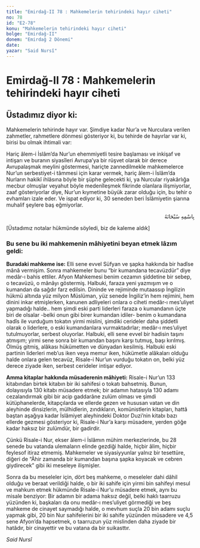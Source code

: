 ```yaml
---
title: "Emirdağ-II 78 : Mahkemelerin tehirindeki hayır ciheti"
no: 78
id: "E2-78"
konu: "Mahkemelerin tehirindeki hayır ciheti"
bolge: "Emirdağ-II"
donem: "Emirdağ 2 Dönemi"
date: 
yazar: "Said Nursî"
---
```


# Emirdağ-II 78 : Mahkemelerin tehirindeki hayır ciheti

## Üstadımız diyor ki:

Mahkemelerin tehirinde hayır var. Şimdiye kadar Nur’a ve Nurculara verilen zahmetler, rahmetlere dönmesi gösteriyor ki, bu tehirde de hayırlar var ki, birisi bu olmak ihtimali var:

Hariç âlem-i İslâm’da Nur’un ehemmiyetli tesire başlaması ve inkişaf ve intişarı ve buranın siyasîleri Avrupa’ya bir rüşvet olarak bir derece Avrupalaşmak meylini göstermesi, hariçte zannedilmekle mahkemelerce Nur’un serbestiyet-i tâmmesi için karar vermek, hariç âlem-i İslâm’da Nurların hakikî ihlâsına böyle bir şüphe gelecekti ki, ya Nurcular riyakârlığa mecbur olmuşlar veyahut böyle medenîleşmek fikrinde olanlara ilişmiyorlar, zaaf gösteriyorlar diye, Nur’un kıymetine büyük zarar olduğu için, bu tehir o evhamları izale eder. Ve ispat ediyor ki, 30 seneden beri İslâmiyetin şiarına muhalif şeylere baş eğmiyorlar.

<p class="arabic" dir="rtl" title="Meal: “Her türlü noksan sıfatlardan yüce olan Allah’ın adıyla.”">بِاسْمِهِ سُبْحَانَهُ</p>

<p class="takdim">[Üstadımız notalar hükmünde söyledi, biz de kaleme aldık]</p>

### Bu sene bu iki mahkemenin mâhiyetini beyan etmek lâzım geldi:

**Buradaki mahkeme ise:** Elli sene evvel Süfyan ve şapka hakkında bir hadîse mânâ vermişim. Sonra mahkemeler bunu “bir kumandana tecavüzdür” diye medâr-ı bahis ettiler. Afyon Mahkemesi benim cezamın şiddetine bir sebep, o tecavüzü, o mânâyı göstermiş. Halbuki, faraza yeni yazmışım ve o kumandan da sağdır farz edilsin. Dininde ve rejiminde mutaassıp İngilizin hükmü altında yüz milyon Müslüman, yüz senede İngiliz’in hem rejimini, hem dinini inkar etmişlerken, kanunen adliyeleri onlara o ciheti medâr-ı mes’uliyet yapmadığı halde.. hem şimdi eski parti liderleri faraza o kumandanın üçte biri de olsalar -belki onun gibi birer kumandan idiler- benim o kumandana hadîs ile vurduğum tokatın yirmi mislini, şimdiki cerideler daha şiddetli olarak o liderlere, o eski kumandanlara vurmaktadırlar; medâr-ı mes’uliyet tutulmuyorlar, serbest oluyorlar. Halbuki, elli sene evvel bir hadisin taşını atmışım; yirmi sene sonra bir kumandan başını karşı tutmuş, başı kırılmış. Ölmüş gitmiş, alâkası hükümetten ve dünyadan kesilmiş. Halbuki eski partinin liderleri meb’us iken veya memur iken, hükümetle alâkaları olduğu halde onlara gelen tecavüz, Risale-i Nur’un vurduğu tokatın on, belki yüz derece ziyade iken, serbest cerideler intişar ediyor.

**Amma kitaplar hakkında müsaderenin mâhiyeti:** Risale-i Nur’un 133 kitabından birtek kitabın bir iki sahifesi o tokatı bahsetmiş. Bunun, dolayısıyla 130 kitabı müsadere etmek; bir adamın hatasıyla 130 adamı cezalandırmak gibi bir acip gaddarâne zulüm olması ve şimdi kütüphanelerde, kitapçılarda ve ellerde gezen ve hususan vatan ve din aleyhinde dinsizlerin, mülhidlerin, zındıkların, komünistlerin kitapları, hattâ baştan aşağıya kadar İslâmiyet aleyhindeki Doktor Duzi’nin kitabı bazı ellerde gezmesi gösteriyor ki, Risale-i Nur’a karşı müsadere, yerden göğe kadar haksız bir zulümdür, bir gadirdir.

Çünkü Risale-i Nur, ekser âlem-i İslâmın mühim merkezlerinde, bu 28 senede bu vatanda ulemaların elinde gezdiği halde, hiçbir âlim, hiçbir feylesof itiraz etmemiş. Mahkemeler ve siyasiyyunlar yalnız bir tesettüre, diğeri de “Âhir zamanda bir kumandan başına şapka koyacak ve cebren giydirecek” gibi iki meseleye ilişmişler.

Sonra da bu meseleler için, dört beş mahkeme, o meseleler dahi dâhil olduğu ve beraat verildiği halde, o bir iki sahife için yirmi bin sahifeyi mesul ve mahkum etmek hükmünde Risale-i Nur’u müsadere etmek, aynı bu misale benziyor: Bir adamın bir adama haksız değil, belki haklı taarruzu yüzünden ki, başkaları da onu medâr-ı mes’uliyet görmediği ve beş mahkeme de cinayet saymadığı halde, o mevhum suçla 20 bin adamı suçlu yapmak gibi, 20 bin Nur sahifelerini bir iki sahife yüzünden müsadere ve 4,5 sene Afyon’da hapsetmek, o taarruzun yüz mislinden daha ziyade bir hatâdır, bir cinayettir ve bu vatana da bir suikasttır.

*Said Nursî*
